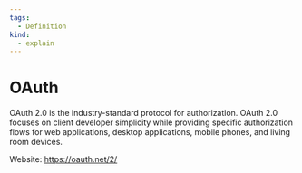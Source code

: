```yaml
---
tags:
  - Definition
kind:
  - explain
---
```

# OAuth

OAuth 2.0 is the industry-standard protocol for authorization. OAuth 2.0 focuses on client developer simplicity while providing specific authorization flows for web applications, desktop applications, mobile phones, and living room devices.

Website: <https://oauth.net/2/>